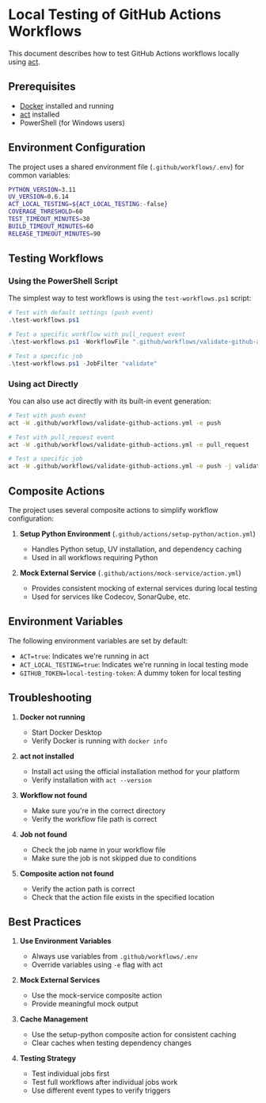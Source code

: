 # Local Testing of GitHub Actions Workflows

This document describes how to test GitHub Actions workflows locally using [act](https://github.com/nektos/act).

## Prerequisites

- [Docker](https://www.docker.com/products/docker-desktop) installed and running
- [act](https://github.com/nektos/act#installation) installed
- PowerShell (for Windows users)

## Environment Configuration

The project uses a shared environment file (`.github/workflows/.env`) for common variables:

```bash
PYTHON_VERSION=3.11
UV_VERSION=0.6.14
ACT_LOCAL_TESTING=${ACT_LOCAL_TESTING:-false}
COVERAGE_THRESHOLD=60
TEST_TIMEOUT_MINUTES=30
BUILD_TIMEOUT_MINUTES=60
RELEASE_TIMEOUT_MINUTES=90
```

## Testing Workflows

### Using the PowerShell Script

The simplest way to test workflows is using the `test-workflows.ps1` script:

```powershell
# Test with default settings (push event)
.\test-workflows.ps1

# Test a specific workflow with pull_request event
.\test-workflows.ps1 -WorkflowFile ".github/workflows/validate-github-actions.yml" -EventType "pull_request"

# Test a specific job
.\test-workflows.ps1 -JobFilter "validate"
```

### Using act Directly

You can also use act directly with its built-in event generation:

```bash
# Test with push event
act -W .github/workflows/validate-github-actions.yml -e push

# Test with pull_request event
act -W .github/workflows/validate-github-actions.yml -e pull_request

# Test a specific job
act -W .github/workflows/validate-github-actions.yml -e push -j validate
```

## Composite Actions

The project uses several composite actions to simplify workflow configuration:

1. **Setup Python Environment** (`.github/actions/setup-python/action.yml`)

   - Handles Python setup, UV installation, and dependency caching
   - Used in all workflows requiring Python

1. **Mock External Service** (`.github/actions/mock-service/action.yml`)

   - Provides consistent mocking of external services during local testing
   - Used for services like Codecov, SonarQube, etc.

## Environment Variables

The following environment variables are set by default:

- `ACT=true`: Indicates we're running in act
- `ACT_LOCAL_TESTING=true`: Indicates we're running in local testing mode
- `GITHUB_TOKEN=local-testing-token`: A dummy token for local testing

## Troubleshooting

1. **Docker not running**

   - Start Docker Desktop
   - Verify Docker is running with `docker info`

1. **act not installed**

   - Install act using the official installation method for your platform
   - Verify installation with `act --version`

1. **Workflow not found**

   - Make sure you're in the correct directory
   - Verify the workflow file path is correct

1. **Job not found**

   - Check the job name in your workflow file
   - Make sure the job is not skipped due to conditions

1. **Composite action not found**

   - Verify the action path is correct
   - Check that the action file exists in the specified location

## Best Practices

1. **Use Environment Variables**

   - Always use variables from `.github/workflows/.env`
   - Override variables using `-e` flag with act

1. **Mock External Services**

   - Use the mock-service composite action
   - Provide meaningful mock output

1. **Cache Management**

   - Use the setup-python composite action for consistent caching
   - Clear caches when testing dependency changes

1. **Testing Strategy**

   - Test individual jobs first
   - Test full workflows after individual jobs work
   - Use different event types to verify triggers
